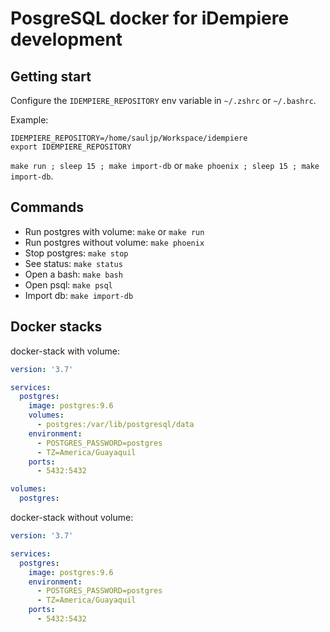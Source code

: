 # PosgreSQL docker for iDempiere development

## Getting start

Configure the `IDEMPIERE_REPOSITORY` env variable in `~/.zshrc` or `~/.bashrc`.

Example:
```
IDEMPIERE_REPOSITORY=/home/sauljp/Workspace/idempiere
export IDEMPIERE_REPOSITORY
```

`make run ; sleep 15 ; make import-db` or `make phoenix ; sleep 15 ; make import-db`.

## Commands

- Run postgres with volume: `make` or `make run`
- Run postgres without volume: `make phoenix`
- Stop postgres: `make stop`
- See status: `make status`
- Open a bash: `make bash`
- Open psql: `make psql`
- Import db: `make import-db`

## Docker stacks

docker-stack with volume:
```yml
version: '3.7'

services:
  postgres:
    image: postgres:9.6
    volumes:
      - postgres:/var/lib/postgresql/data
    environment:
      - POSTGRES_PASSWORD=postgres
      - TZ=America/Guayaquil
    ports:
      - 5432:5432

volumes:
  postgres:
```

docker-stack without volume:
```yml
version: '3.7'

services:
  postgres:
    image: postgres:9.6
    environment:
      - POSTGRES_PASSWORD=postgres
      - TZ=America/Guayaquil
    ports:
      - 5432:5432
```
